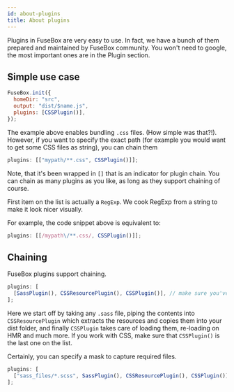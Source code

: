 ```yaml
---
id: about-plugins
title: About plugins
---
```


Plugins in FuseBox are very easy to use. In fact, we have a bunch of them
prepared and maintained by FuseBox community. You won't need to google, the most
important ones are in the Plugin section.

## Simple use case

```js
FuseBox.init({
  homeDir: "src",
  output: "dist/$name.js",
  plugins: [CSSPlugin()],
});
```

The example above enables bundling `.css` files. (How simple was that?!).
However, if you want to specify the exact path (for example you would want to
get some CSS files as string), you can chain them

```js
plugins: [["mypath/**.css", CSSPlugin()]];
```

Note, that it's been wrapped in `[]` that is an indicator for plugin chain. You
can chain as many plugins as you like, as long as they support chaining of
course.

First item on the list is actually a `RegExp`. We cook RegExp from a string to
make it look nicer visually.

For example, the code snippet above is equivalent to:

```js
plugins: [[/mypath\/**.css/, CSSPlugin()]];
```

## Chaining

FuseBox plugins support chaining.

```js
plugins: [
  [SassPlugin(), CSSResourcePlugin(), CSSPlugin()], // make sure you've got an array here
];
```

Here we start off by taking any `.sass` file, piping the contents into
`CSSResourcePlugin` which extracts the resources and copies them into your dist
folder, and finally `CSSPlugin` takes care of loading them, re-loading on HMR
and much more. If you work with CSS, make sure that `CSSPlugin()` is the last
one on the list.

Certainly, you can specify a mask to capture required files.

```js
plugins: [
  ["sass_files/*.scss", SassPlugin(), CSSResourcePlugin(), CSSPlugin()],
];
```
